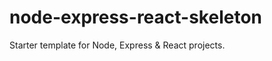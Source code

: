 node-express-react-skeleton
===========================

Starter template for Node, Express &amp; React projects.

